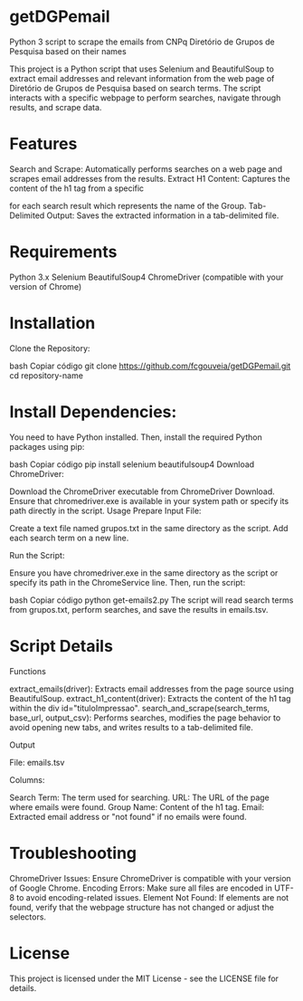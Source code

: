 # getDGPemail
Python 3 script to scrape the emails from CNPq Diretório de Grupos de Pesquisa based on their names

This project is a Python script that uses Selenium and BeautifulSoup to extract email addresses and relevant information from the web page of Diretório de Grupos de Pesquisa based on search terms. The script interacts with a specific webpage to perform searches, navigate through results, and scrape data.

# Features
Search and Scrape: Automatically performs searches on a web page and scrapes email addresses from the results.
Extract H1 Content: Captures the content of the h1 tag from a specific <div> for each search result which represents the name of the Group.
Tab-Delimited Output: Saves the extracted information in a tab-delimited file.

# Requirements

Python 3.x
Selenium
BeautifulSoup4
ChromeDriver (compatible with your version of Chrome)

# Installation
Clone the Repository:

bash
Copiar código
git clone https://github.com/fcgouveia/getDGPemail.git
cd repository-name

# Install Dependencies:

You need to have Python installed. Then, install the required Python packages using pip:

bash
Copiar código
pip install selenium beautifulsoup4
Download ChromeDriver:

Download the ChromeDriver executable from ChromeDriver Download.
Ensure that chromedriver.exe is available in your system path or specify its path directly in the script.
Usage
Prepare Input File:

Create a text file named grupos.txt in the same directory as the script. Add each search term on a new line.

Run the Script:

Ensure you have chromedriver.exe in the same directory as the script or specify its path in the ChromeService line. Then, run the script:

bash
Copiar código
python get-emails2.py
The script will read search terms from grupos.txt, perform searches, and save the results in emails.tsv.

# Script Details

Functions

extract_emails(driver): Extracts email addresses from the page source using BeautifulSoup.
extract_h1_content(driver): Extracts the content of the h1 tag within the div id="tituloImpressao".
search_and_scrape(search_terms, base_url, output_csv): Performs searches, modifies the page behavior to avoid opening new tabs, and writes results to a tab-delimited file.

Output

File: emails.tsv

Columns:

Search Term: The term used for searching.
URL: The URL of the page where emails were found.
Group Name: Content of the h1 tag.
Email: Extracted email address or "not found" if no emails were found.

# Troubleshooting

ChromeDriver Issues: Ensure ChromeDriver is compatible with your version of Google Chrome.
Encoding Errors: Make sure all files are encoded in UTF-8 to avoid encoding-related issues.
Element Not Found: If elements are not found, verify that the webpage structure has not changed or adjust the selectors.

# License

This project is licensed under the MIT License - see the LICENSE file for details.
